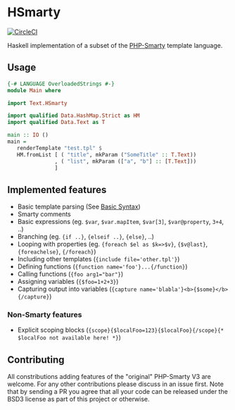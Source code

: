 # HSmarty

[![CircleCI](https://circleci.com/gh/agrafix/HSmarty.svg?style=svg)](https://circleci.com/gh/agrafix/HSmarty)

Haskell implementation of a subset of the [PHP-Smarty][1] template language.

## Usage
```haskell
{-# LANGUAGE OverloadedStrings #-}
module Main where

import Text.HSmarty

import qualified Data.HashMap.Strict as HM
import qualified Data.Text as T

main :: IO ()
main =
   renderTemplate "test.tpl" $
   HM.fromList [ ( "title", mkParam ("SomeTitle" :: T.Text))
               , ( "list", mkParam (["a", "b"] :: [T.Text]))
               ]
```

## Implemented features

* Basic template parsing (See [Basic Syntax][2])
* Smarty comments
* Basic expressions (eg. `$var`, `$var.mapItem`, `$var[3]`, `$var@property`, `3+4`, ..)
* Branching (eg. `{if ..}`, `{elseif ..}`, `{else}`, ..)
* Looping with properties (eg. `{foreach $el as $k=>$v}`, `{$v@last}`, `{foreachelse}`, `{/foreach}`)
* Including other templates (`{include file='other.tpl'}`)
* Defining functions (`{function name='foo'}...{/function}`)
* Calling functions (`{foo arg1="bar"}`)
* Assigning variables (`{$foo=1+2+3}`)
* Capturing output into variables (`{capture name='blabla'}<b>{$some}</b>{/capture}`)

### Non-Smarty features

* Explicit scoping blocks (`{scope}{$localFoo=123}{$localFoo}{/scope}{* $localFoo not available here! *}`)

## Contributing

All constributions adding features of the "original" PHP-Smarty V3 are welcome. For any other contributions please discuss in an issue first. Note that by sending a PR you agree that all your code can be released under the BSD3 license as part of this project or otherwise.

[1]: http://www.smarty.net/
[2]: http://www.smarty.net/docs/en/language.basic.syntax.tpl
